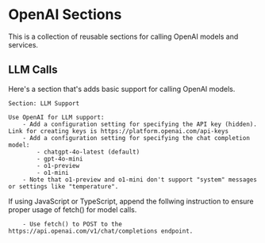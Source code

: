 # OpenAI Sections

This is a collection of reusable sections for calling OpenAI models and services.

## LLM Calls

Here's a section that's adds basic support for calling OpenAI models.

```
Section: LLM Support

Use OpenAI for LLM support:
    - Add a configuration setting for specifying the API key (hidden). Link for creating keys is https://platform.openai.com/api-keys
    - Add a configuration setting for specifying the chat completion model: 
        - chatgpt-4o-latest (default)
        - gpt-4o-mini
        - o1-preview
        - o1-mini
    - Note that o1-preview and o1-mini don't support "system" messages or settings like "temperature".
```

If using JavaScript or TypeScript, append the follwing instruction to ensure proper usage of fetch() for model calls.

```
    - Use fetch() to POST to the https://api.openai.com/v1/chat/completions endpoint.
```
